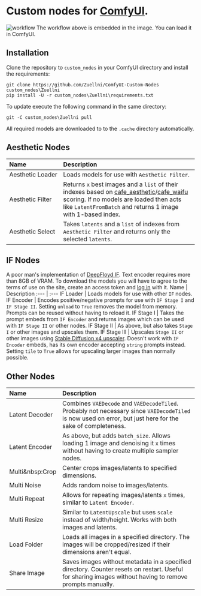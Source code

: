 # Custom nodes for [ComfyUI](https://github.com/comfyanonymous/ComfyUI).
![workflow](https://github.com/Zuellni/ComfyUI-Custom-Nodes/assets/123005779/692802bb-3d66-4a09-8d90-74e745f8478c)
The workflow above is embedded in the image. You can load it in ComfyUI.
## Installation
Clone the repository to `custom_nodes` in your ComfyUI directory and install the requirements:
```
git clone https://github.com/Zuellni/ComfyUI-Custom-Nodes custom_nodes\Zuellni
pip install -U -r custom_nodes\Zuellni\requirements.txt
```
To update execute the following command in the same directory:
```
git -C custom_nodes\Zuellni pull
```
All required models are downloaded to to the `.cache` directory automatically.
## Aesthetic Nodes
Name | Description
:--- | :---
Aesthetic&nbsp;Loader | Loads models for use with `Aesthetic Filter`.
Aesthetic&nbsp;Filter | Returns `x` best images and a `list` of their indexes based on [cafe_aesthetic](https://huggingface.co/cafeai/cafe_aesthetic)/[cafe_waifu](https://huggingface.co/cafeai/cafe_waifu) scoring. If no models are loaded then acts like `LatentFromBatch` and returns 1 image with 1-based index.
Aesthetic&nbsp;Select | Takes `latents` and a `list` of indexes from `Aesthetic Filter` and returns only the selected `latents`.
## IF Nodes
A poor man's implementation of [DeepFloyd IF](https://huggingface.co/DeepFloyd). Text encoder requires more than 8GB of VRAM. To download the models you will have to agree to the terms of use on the site, create an access token and [log in](https://huggingface.co/docs/huggingface_hub/quick-start#login) with it.
Name | Description
:--- | :---
IF&nbsp;Loader | Loads models for use with other `IF` nodes.
IF&nbsp;Encoder | Encodes positive/negative prompts for use with `IF Stage I` and `IF Stage II`. Setting `unload` to `True` removes the model from memory. Prompts can be reused without having to reload it.
IF&nbsp;Stage&nbsp;I | Takes the prompt embeds from `IF Encoder` and returns images which can be used with `IF Stage II` or other nodes.
IF&nbsp;Stage&nbsp;II | As above, but also takes `Stage I` or other images and upscales them.
IF&nbsp;Stage&nbsp;III | Upscales `Stage II` or other images using [Stable Diffusion x4 upscaler](https://huggingface.co/stabilityai/stable-diffusion-x4-upscaler). Doesn't work with `IF Encoder` embeds, has its own encoder accepting `string` prompts instead. Setting `tile` to `True` allows for upscaling larger images than normally possible.
## Other Nodes
Name | Description
:--- | :---
Latent&nbsp;Decoder | Combines `VAEDecode` and `VAEDecodeTiled`. Probably not necessary since `VAEDecodeTiled` is now used on error, but just here for the sake of completeness.
Latent&nbsp;Encoder | As above, but adds `batch_size`. Allows loading 1 image and denoising it `x` times without having to create multiple sampler nodes.
Multi&nbsp:Crop | Center crops images/latents to specified dimensions.
Multi&nbsp;Noise | Adds random noise to images/latents.
Multi&nbsp;Repeat | Allows for repeating images/latents `x` times, similar to `Latent Encoder`.
Multi&nbsp;Resize | Similar to `LatentUpscale` but uses `scale` instead of width/height. Works with both images and latents.
Load&nbsp;Folder | Loads all images in a specified directory. The images will be cropped/resized if their dimensions aren't equal.
Share&nbsp;Image | Saves images without metadata in a specified directory. Counter resets on restart. Useful for sharing images without having to remove prompts manually.
